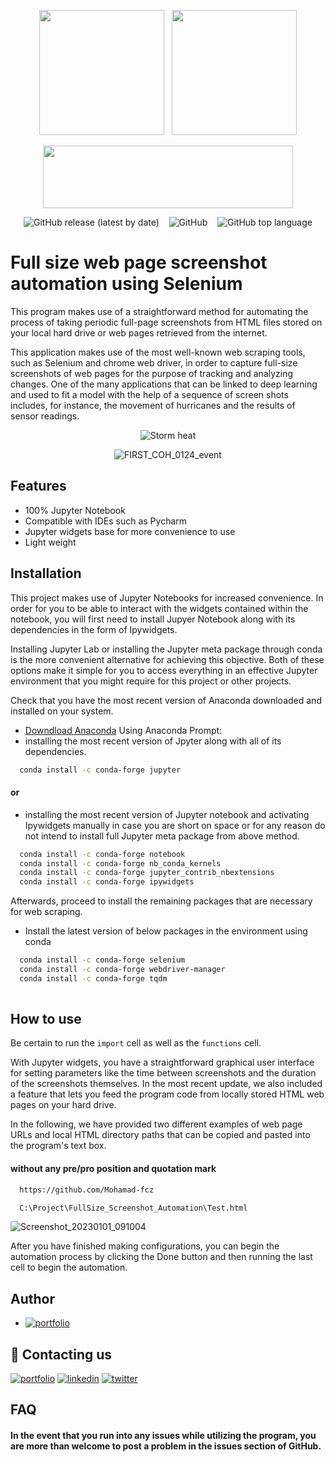 
<head> <meta name="google-site-verification" content="VD_VjzKvMtJTIwSgrhayC3WQwnrqMiST1H94ZsdmEJQ" /> <head>
<p align="center"><img  src="https://user-images.githubusercontent.com/99288525/216159152-9a7a2dce-3312-4d64-bdf2-b7315d388ada.gif"   width="200" height="200">&nbsp;&nbsp;
<img src="https://www.perfecto.io/sites/perfecto.io/files/image/2020-05/social-blog-what-to-expect-with-selenium.jpg"  width="200" height="200">
<p align="center"><img  src="https://docs.servicestack.net/assets/jupyter-python.6188762b.png"   width="400" height="100">

                   
<p align="center"> <img alt="GitHub release (latest by date)" src="https://img.shields.io/github/v/release/Mohamad-fcz/Fullsize_screenshot?label=Version&logo=github&style=plastic">&nbsp;&nbsp;&nbsp;
<img alt="GitHub" src="https://img.shields.io/github/license/mohamad-fcz/fullsize_screenshot?color=yellow&logo=Osano&logoColor=yellow">&nbsp;&nbsp;&nbsp;
<img alt="GitHub top language" src="https://img.shields.io/github/languages/top/mohamad-fcz/fullsize_screenshot?color=orange&logo=jupyter&logoColor=orange">


# Full size web page screenshot automation using Selenium

This program makes use of a straightforward method for automating the process of taking periodic full-page screenshots from HTML files stored on your local hard drive or web pages retrieved from the internet.

This application makes use of the most well-known web scraping tools, such as Selenium and chrome web driver, in order to capture full-size screenshots of web pages for the purpose of tracking and analyzing changes. One of the many applications that can be linked to deep learning and used to fit a model with the help of a sequence of screen shots includes, for instance, the movement of hurricanes and the results of sensor readings.


<p align="center"><img alt="Storm heat" src="https://ane4bf-datap1.s3-eu-west-1.amazonaws.com/wmocms/s3fs-public/styles/featured_media_detail/public/news/featured_media/EgZ8gkVUMAcSR-g.png?dpwhumNyJzU1pvOs721UvI8evhsQu7zz&itok=yml6jj3c">
<p align="center"><img alt="FIRST_COH_0124_event" src="https://user-images.githubusercontent.com/99288525/216170093-5fee1bfa-9111-4536-9279-fdbbf0e6cab5.gif">

## Features

- 100% Jupyter Notebook 
- Compatible with IDEs such as Pycharm
- Jupyter widgets base for more convenience to use
- Light weight


## Installation
This project makes use of Jupyter Notebooks for increased convenience. In order for you to be able to interact with the widgets contained within the notebook, you will first need to install Jupyer Notebook along with its dependencies in the form of Ipywidgets.

Installing Jupyter Lab or installing the Jupyter meta package through conda is the more convenient alternative for achieving this objective. Both of these options make it simple for you to access everything in an effective Jupyter environment that you might require for this project or other projects.

Check that you have the most recent version of Anaconda downloaded and installed on your system.

- [Downdload Anaconda](https://www.anaconda.com/products/distribution)
Using Anaconda Prompt:
- installing the most recent version of Jpyter along with all of its dependencies.

```bash
  conda install -c conda-forge jupyter
```
#### or
- installing the most recent version of Jupyter notebook and activating Ipywidgets manually in case you are short on space or for any reason do not intend to install full Jupyter meta package from above method.

```bash
  conda install -c conda-forge notebook
  conda install -c conda-forge nb_conda_kernels
  conda install -c conda-forge jupyter_contrib_nbextensions
  conda install -c conda-forge ipywidgets
```
Afterwards, proceed to install the remaining packages that are necessary for web scraping.
- Install the latest version of below packages in the environment using conda

```bash
  conda install -c conda-forge selenium
  conda install -c conda-forge webdriver-manager
  conda install -c conda-forge tqdm
 
```
    
## How to use

Be certain to run the `import` cell as well as the `functions` cell.

With Jupyter widgets, you have a straightforward graphical user interface for setting parameters like the time between screenshots and the duration of the screenshots themselves. In the most recent update, we also included a feature that lets you feed the program code from locally stored HTML web pages on your hard drive.

In the following, we have provided two different examples of web page URLs and local HTML directory paths that can be copied and pasted into the program's text box.
#### without any pre/pro position and quotation mark



```bash
  https://github.com/Mohamad-fcz
```
```bash
  C:\Project\FullSize_Screenshot_Automation\Test.html
```

![Screenshot_20230101_091004](https://user-images.githubusercontent.com/99288525/211022334-0f009ed1-c098-4916-acd8-c6a41d3290de.png)

After you have finished making configurations, you can begin the automation process by clicking the Done button and then running the last cell to begin the automation.
## Author

- [![portfolio](https://img.shields.io/badge/Mohamad%20Ahmadzadeh-000?style=for-the-badge&logo=github&logoColor=white)](https://github.com/Mohamad-fcz)



## 🔗 Contacting us
[![portfolio](https://img.shields.io/badge/telegram-000?style=for-the-badge&logo=telegram&logoColor=white)](https://t.me/erfan_fcz)
[![linkedin](https://img.shields.io/badge/linkedin-0A66C2?style=for-the-badge&logo=linkedin&logoColor=white)](https://www.linkedin.com/in/mohamad-ahmadzdeh-223671187/)
[![twitter](https://img.shields.io/badge/twitter-1DA1F2?style=for-the-badge&logo=twitter&logoColor=white)](https://twitter.com/erfan_fcz)


## FAQ

#### In the event that you run into any issues while utilizing the program, you are more than welcome to post a problem in the issues section of GitHub.

